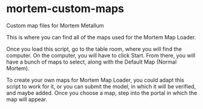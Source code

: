 # mortem-custom-maps
Custom map files for Mortem Metallum

This is where you can find all of the maps used for the Mortem Map Loader.

Once you load this script, go to the table room, where you will find the computer.
On the computer, you will have to click Start.
From there, you will have a bunch of maps to select, along with the Default Map (Normal Mortem).

To create your own maps for Mortem Map Loader, you could adapt this script to work for it, or you can submit the model, in which it will be verified, and maybe added.
Once you choose a map, step into the portal in which the map will appear.
